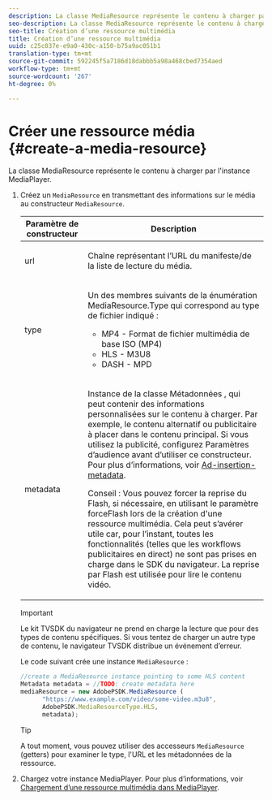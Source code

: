 ```yaml
---
description: La classe MediaResource représente le contenu à charger par l'instance MediaPlayer.
seo-description: La classe MediaResource représente le contenu à charger par l'instance MediaPlayer.
seo-title: Création d’une ressource multimédia
title: Création d’une ressource multimédia
uuid: c25c037e-e9a0-430c-a150-b75a9ac051b1
translation-type: tm+mt
source-git-commit: 592245f5a7186d18dabbb5a98a468cbed7354aed
workflow-type: tm+mt
source-wordcount: '267'
ht-degree: 0%

---
```



# Créer une ressource média {#create-a-media-resource}

La classe MediaResource représente le contenu à charger par l&#39;instance MediaPlayer.

1. Créez un `MediaResource` en transmettant des informations sur le média au constructeur `MediaResource`.

   <table id="table_DD0D5D9129D54F73881399B9B4FF546A"> 
    <thead> 
    <tr> 
    <th colname="col1" class="entry"> Paramètre de constructeur </th> 
    <th colname="col2" class="entry"> Description </th> 
    </tr> 
    </thead>
    <tbody> 
    <tr> 
    <td colname="col1"> <p>url </p> </td> 
    <td colname="col2"> <p>Chaîne représentant l’URL du manifeste/de la liste de lecture du média. </p> </td> 
    </tr> 
    <tr> 
    <td colname="col1"> <p>type </p> </td> 
    <td colname="col2"> <p>Un des membres suivants de la énumération <span class="codeph"> MediaResource.Type </span> qui correspond au type de fichier indiqué : </p> <p> 
    <ul id="ul_E9689FA06DC94BF4848F16E1F2F01A59"> 
    <li id="li_83A14B96CDC648C6AF6F5FA745343E1F"> <span class="codeph"> MP4  </span> - Format de fichier multimédia de base ISO (MP4) </li> 
    <li id="li_FCD355151515412D9A78C3815DD09129"> <span class="codeph"> HLS  </span> - M3U8 </li> 
    <li id="li_9D3D306D49264830AC6EFB1F49524A3B"> <span class="codeph"> DASH  </span> - MPD </li> 
    </ul> </p> <p></p> </td> 
    </tr> 
    <tr> 
    <td colname="col1"> <p>metadata </p> </td> 
    <td colname="col2"> <p>Instance de la classe <span class="codeph"> Métadonnées </span>, qui peut contenir des informations personnalisées sur le contenu à charger. Par exemple, le contenu alternatif ou publicitaire à placer dans le contenu principal. Si vous utilisez la publicité, configurez <span class="codeph"> Paramètres d’audience </span> avant d’utiliser ce constructeur. Pour plus d’informations, voir <a href="../../ad-insertion/ad-insertion-metadata/c-psdk-browser-tvsdk-2.4-ad-insertion-metadata.md">Ad-insertion-metadata</a>. </p> <p>Conseil :  Vous pouvez forcer la reprise du Flash, si nécessaire, en utilisant le paramètre <span class="codeph"> forceFlash </span> lors de la création d'une ressource multimédia. Cela peut s’avérer utile car, pour l’instant, toutes les fonctionnalités (telles que les workflows publicitaires en direct) ne sont pas prises en charge dans le SDK du navigateur. La reprise par Flash est utilisée pour lire le contenu vidéo. </p> </td> 
    </tr> 
    </tbody> 
   </table>

   >[!IMPORTANT]
   >
   >Le kit TVSDK du navigateur ne prend en charge la lecture que pour des types de contenu spécifiques. Si vous tentez de charger un autre type de contenu, le navigateur TVSDK distribue un événement d’erreur.

   Le code suivant crée une instance `MediaResource` :

   ```js
   //create a MediaResource instance pointing to some HLS content 
   Metadata metadata = //TODO: create metadata here 
   mediaResource = new AdobePSDK.MediaResource ( 
         "https://www.example.com/video/some-video.m3u8", 
         AdobePSDK.MediaResourceType.HLS,  
         metadata);
   ```

   >[!TIP]
   >
   >A tout moment, vous pouvez utiliser des accesseurs `MediaResource` (getters) pour examiner le type, l&#39;URL et les métadonnées de la ressource.

1. Chargez votre instance MediaPlayer. Pour plus d’informations, voir [Chargement d’une ressource multimédia dans MediaPlayer](../../content-playback-options-browser-tvsdk/mediaplayer-initialize-for-video/t-psdk-browser-tvsdk-2.4-media-resource-load.md).
